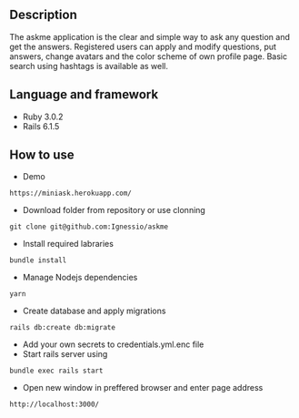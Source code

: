 ## Description

  The askme application is the clear and simple way to ask any question and get the answers.
  Registered users can apply and modify questions, put answers, change avatars and the color scheme of own profile page.
  Basic search using hashtags is available as well.

## Language and framework
  * Ruby 3.0.2
  * Rails 6.1.5

## How to use

  * Demo
  ```
  https://miniask.herokuapp.com/
  ```
  * Download folder from repository or use clonning
  ```
  git clone git@github.com:Ignessio/askme
  ```
  * Install required labraries
  ```
  bundle install
  ```
  * Manage Nodejs dependencies
  ```
  yarn
  ```
  * Create database and apply migrations
  ```
  rails db:create db:migrate
  ```
  * Add your own secrets to credentials.yml.enc file
  * Start rails server using
  ```
  bundle exec rails start
  ```
  * Open new window in preffered browser and enter page address
  ```
  http://localhost:3000/
  ```
